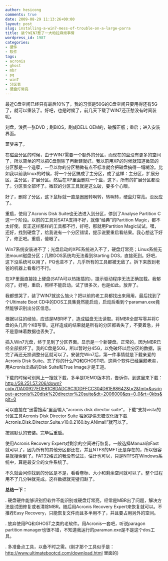 ```yaml
---
author: hesicong
comments: true
date: 2009-08-29 11:13:26+00:00
layout: post
slug: installing-a-win7-mess-of-trouble-on-a-large-parra
title: 装个WIN7惹了一大帕拉麻烦事情
wordpress_id: 1987
categories:
- 硬件
- 软件
tags:
- acronis
- ghost
- mbr
- pq
- win7
- 分区表
- 硬盘灯常亮
---
```


最近C盘空间已经只有最后10%了，我的习惯是50G的C盘空间只要用得还有5G了，就可以重装了。好吧，也是时候了，前几天下载了WIN7还正愁没有时间装呢。

刻盘，浪费一张DVD；刷BIOS，刷成DELL OEM的，破解正版；重启；进入安装界面。

噩梦来了。

在磁盘分区的时候，由于WIN7需要一个额外的分区，而现在的盘没有更多的空间了，所以简单的可以把C盘删除了再新建就好。我以前用XP的时候就知道微软的分区那是一个造孽，一旦以你的分区稍微有点不标准就会把磁盘搞得一塌糊涂。比如我以前装linux的时候，将一个分区搞成了主分区，成了这样：主分区，扩展分区，主分区，扩展分区。然后在XP里面删除一个盘，这下，所有的扩展分区都没了。分区表全部坏了。微软的分区工具就是这么破，要多个心眼。

好了，删除了分区，这下鼠标就一直是圈圈转啊转，转啊转，硬盘灯常亮。没反应了。

重启，使用了Acronis Disk Suite也无法进入到分区，停到了Analyse Partition C这一个阶段。以前的工具对SATA支持不好，就像“经典”的Partition Magic，都不太好使。反正这样那样的工具都不行，好吧，那就用Partition Magic试试。嘿，还好，找到硬盘了，给我说有一个分区错误，提示说要重启看结果。我心想这下好了，修正吧。重启，傻眼了。

Win7系统安装进不了；光盘启动的XPE系统进入不了，硬盘灯常亮；Linux系统无法mount磁盘分区；几种DOS系统均无法看到Starting DOS，直接死到。好吧，这下没系统可以用了，PQ也进不了，几乎所有的工具都被无敌了。拆下来放到老爸的机器上看看行不行。

在XP里面直接挂上硬盘(SATA可以热拨插的)，提示驱动程序无法正确加载。我郁闷了。好吧，重启，照样不能启动。试了很多次，也是如此。放弃了。

我都想哭了，装了WIN7就这么恼火？把以前的老工具都找出来用用，最后找到了个Ultimate Boot CD中的DOS工具集竟然能启动，启动后看到个paraman.exe竟然能够识别出分区信息。

根据以往的经验，应该是MBR坏了，造成磁盘无法读取。将MBR全部写零并将C盘的头几百个KB写零。这样造成的结果就是所有的分区都丢失了，不要着急，并不是意味着数据也丢失了。

插入Win7光盘，终于见到了分区界面。显示是一个新硬盘。正常的，因为MBR已经全部损坏了。我的C盘是50G，所以暂时分45G，以免破坏以后分区的数据，装完了再还无损调整分区就可以了。安装完Win7后，第一件事情就是下载亲爱的Acronis Disk Suite。忘了你的什么PQ和GHOST吧，这两个软件已经廉颇老矣，用Acronis出品的Disk Suite和True Image才是王道。

下载的时候可别网上一搜就下载，多半是DEMO版本的，告诉你，到这里来下载：http://58.251.57.206/down?cid=7DA00927EDE61CBDADC9C3DDFFCC304D61E88642&t=2&fmt=&usrinput=acronis%20disk%20director%20suite&dt=2006000&ps=0_0&rt=0kbs&plt=0

可以直接在“迅雷搜索”里面输入“acronis disk director suite”，下载“支持vista的分区工具Acronis Disk Director Suite 独家提供无错汉化版下载Acronis.Disk.Director.Suite.v10.0.2160.by.ANimal!”就可以了。

按照默认的安装。完毕后重启。

使用Acronis Recovery Expert对剩余的空间进行恢复。一般选择Manual和Fast就可以了，因为所有的其他分区都还在，并且NTFS的MFT还是存在的，所以很容易就搜索到了。FAT32格式的我没有试过，估计也可以，只是NTFS在Windows系统中，算是最安全的文件系统了。

不久就会问你找到的分区是不是，看看卷标、大小和剩余空间就可以了。整个过程用不了几分钟就完成。这样数据就完璧归赵了。

**总结一下：**

. 硬盘硬件能够识别但软件不能识别或硬盘灯常亮，经常是MBR出了问题，解决方法是试图修复或者清除MBR。随后用Acronis Recovery Expert来恢复就可以。不推荐Easy Recovery，只能恢复文件而且多半用不了，并且要占用另外的空间。

. 放弃使用PQ和GHOST之类的老软件。用Acronis一套吧，听说paragon partition manager也很不错，不知道我运行的paraman.exe是不是这个dos工具。

. 多准备点工具，以备不时之需。(刚才那个工具似乎是：http://www.ultimatebootcd.com/download.html 里面的)
